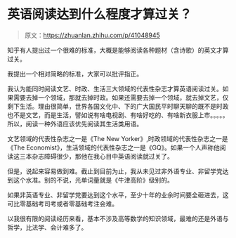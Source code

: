 # 英语阅读达到什么程度才算过关？

> 原文：<https://zhuanlan.zhihu.com/p/41048945>

知乎有人提出过一个很难的标准，大概是能够阅读各种题材（含诗歌）的英文才算过关。

我提出一个相对简略的标准，大家可以批评指正。

我认为能同时阅读文艺、时政、生活三大领域的代表性杂志才算英语阅读过关。如果需要去掉一个领域，那就去掉时政。如果还需要去掉一个领域，就去掉文艺，仅剩下生活。理由很简单，世界各国文化中、下的广大国民平时聊天聊的既不是时政也不是文艺，而是生活，譬如说有啥电视剧、有啥好吃的、有啥新衣服上市。。。。。所以，阅读一种外语应该优先阅读其生活类用语。

文艺领域的代表性杂志之一是《The New Yorker》,时政领域的代表性杂志之一是《The Economist》，生活领域的代表性杂志之一是《GQ》。如果一个人声称他阅读这三本杂志障碍很少，那他在我心目中英语阅读就过关了。

但是，说起来容易做到难。截止到目前为止，我从未见过非外语专业、非留学党达到这个水准。别的不说，光单词量就是《牛津高阶》级别的。

如果非英语专业、非留学党要达到这个水平，至少十年的业余时间要全砸进去，这可比零基础考司考或者零基础考注会难。

以我很有限的阅读经历来看，基本不涉及高等数学的知识领域，最难的还是外语与哲学，比法学、会计难多了。